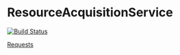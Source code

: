 # ResourceAcquisitionService


[![Build Status](https://travis-ci.org/vtsyryuk/ResourceAcquisitionService.svg?branch=master)](https://travis-ci.org/vtsyryuk/ResourceAcquisitionService)

[Requests](https://travis-ci.org/vtsyryuk/ResourceAcquisitionService/requests)
